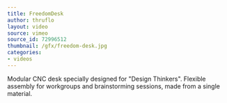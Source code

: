 ```yaml
---
title: FreedomDesk
author: thruflo
layout: video
source: vimeo
source_id: 72996512
thumbnail: /gfx/freedom-desk.jpg
categories:
- videos
---
```


Modular CNC desk specially designed for "Design Thinkers". Flexible assembly
for workgroups and brainstorming sessions, made from a single material.
